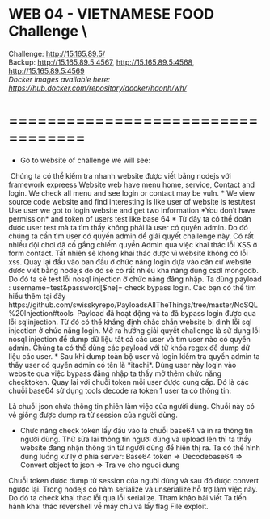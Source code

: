 # WEB 04 - VIETNAMESE FOOD Challenge \
Challenge: http://15.165.89.5/ \
Backup: http://15.165.89.5:4567, http://15.165.89.5:4568, http://15.165.89.5:4569 \
*Docker images available here: https://hub.docker.com/repository/docker/haonh/wh/* 
 
   
# ================================== 
  
  
* Go to website of challenge we will see: 
<img website>
Chúng ta có thể kiểm tra nhanh website được viết bằng nodejs với framework expreess
Website web have menu home, service, Contact and login. We check all menu and see login or contact may be vuln.
* We view source code website and find interesting is like user of website is test/test Use user we got to login website and get two information *You don’t have permission* and token of users test like base 64
* Từ đây ta có thể đoán được user test mà ta tìm thấy không phải là user có quyền admin. Do đó chúng ta cần tìm user có quyền admin để giải quyết challenge này. Có rất nhiều đội chơi đã cố gắng chiếm quyền Admin qua việc khai thác lỗi XSS ở form contact. Tất nhiên sẽ không khai thác được vì website không có lỗi xss. Quay lại đầu vào ban đầu ở chức năng login dựa vào căn cứ website được viết bằng nodejs do đó sẽ có rất nhiều khả năng dùng csdl mongodb. Do đó ta sẽ test lỗi nosql injection ở chức năng đăng nhập. Ta dùng payload : username=test&password[$ne]= check bypass login. Các bạn có thể tìm hiểu thêm tại đây https://github.com/swisskyrepo/PayloadsAllTheThings/tree/master/NoSQL%20Injection#tools
<img burpsuite bypass>
Payload đã hoạt động và ta đã bypass login được qua lỗi sqlinjection. Từ đó có thể khắng định chắc chắn website bị dính lỗi sql injection ở chức năng login. Mở ra hướng giải quyết challenge là sử dụng lỗi nosql injection để dump dữ liệu tất cả các user và tìm user nào có quyền admin.
Chúng ta có thể dùng các payload với từ khóa regex để dump dữ liệu các user. 
* Sau khi dump toàn bộ user và login kiểm tra quyền admin ta thấy user có quyền admin có tên là *itachi*. Dùng user này login vào website qua việc bypass đăng nhập ta thấy mở thêm chức năng checktoken.
Quay lại với chuỗi token mỗi user được cung cấp. Đó là các chuỗi base64 sử dụng tools decode ra token 1 user ta có thông tin:

Là chuỗi json chứa thông tin phiên làm việc của người dùng. Chuỗi này có vẻ giống được dump ra từ session của người dùng. 
* Chức năng check token lấy đầu vào là chuỗi base64 và in ra thông tin người dùng. Thử sửa lại thông tin người dùng và upload lên thì ta thấy website đang nhận thông tin từ người dùng để hiện thị ra.
Ta có thể hình dung luồng xử lý ở phía server: Base64 token => Decodebase64 => Convert object to json => Tra ve cho nguoi dung

Chuỗi token được dump từ session của người dùng và sau đó được convert ngược lại. Trong nodejs có hàm serialize và unserialize hỗ trợ làm việc này. Do đó ta check khai thac lỗi qua lỗi serialize. Tham khảo bài viết 
Ta tiến hành khai thác revershell về máy chủ và lấy flag
File exploit.


  
